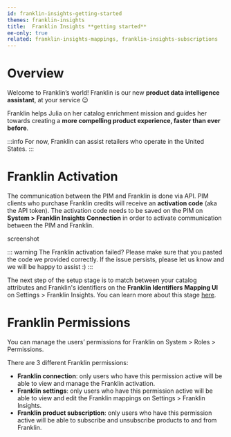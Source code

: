 ```yaml
---
id: franklin-insights-getting-started
themes: franklin-insights
title:  Franklin Insights **getting started**
ee-only: true
related: franklin-insights-mappings, franklin-insights-subscriptions
---
```


# Overview

Welcome to Franklin’s world! Franklin is our new **product data intelligence assistant**, at your service :wink:

Franklin helps Julia on her catalog enrichment mission and guides her towards creating a **more compelling product experience, faster than ever before**.

:::info
For now, Franklin can assist retailers who operate in the United States.
:::
# Franklin Activation

The communication between the PIM and Franklin is done via API. PIM clients who purchase Franklin credits will receive an **activation code** (aka the API token). The activation code needs to be saved on the PIM on **System > Franklin Insights Connection** in order to activate communication between the PIM and Franklin.

screenshot

::: warning
The Franklin activation failed? Please make sure that you pasted the code we provided correctly. If the issue persists, please let us know and we will be happy to assist :)
:::

The next step of the setup stage is to match between your catalog attributes and Franklin's identifiers on the **Franklin Identifiers Mapping UI** on Settings > Franklin Insights. You can learn more about this stage [here](/franklin-insights-mappings.html#identifiers-mapping).


# Franklin Permissions

You can manage the users’ permissions for Franklin on System > Roles > Permissions.

There are 3 different Franklin permissions:

- **Franklin connection**: only users who have this permission active will be able to view and manage the Franklin activation.
- **Franklin settings**: only users who have this permission active will be able to view and edit the Franklin mappings on Settings > Franklin Insights.
- **Franklin product subscription**: only users who have this permission active will be able to subscribe and unsubscribe products to and from Franklin.
